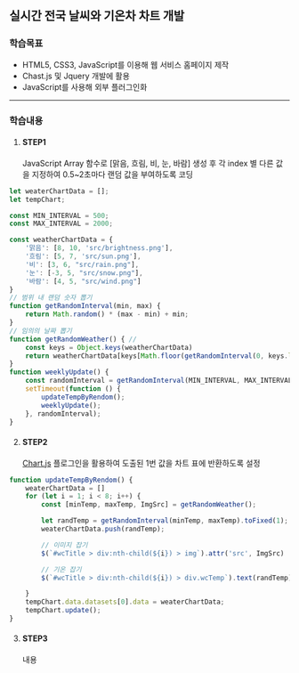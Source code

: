 ## 실시간 전국 날씨와 기온차 차트 개발

### 학습목표
- HTML5, CSS3, JavaScript를 이용해 웹 서비스 홈페이지 제작 
- Chast.js 및 Jquery 개발에 활용 
- JavaScript를 사용해 외부 플러그인화 
***

### 학습내용
1. #### STEP1 
    JavaScript Array 함수로 [맑음, 흐림, 비, 눈, 바람] 생성 후 각 index 별 다른 값을 지정하여 0.5~2초마다 랜덤 값을 부여하도록 코딩
```js
let weaterChartData = [];
let tempChart;

const MIN_INTERVAL = 500;
const MAX_INTERVAL = 2000;

const weatherChartData = {
    '맑음': [8, 10, 'src/brightness.png'],
    '흐림': [5, 7, 'src/sun.png'],
    '비': [3, 6, "src/rain.png"],
    '눈': [-3, 5, "src/snow.png"],
    '바람': [4, 5, "src/wind.png"]
}
// 범위 내 랜덤 숫자 뽑기
function getRandomInterval(min, max) {
    return Math.random() * (max - min) + min;
}
// 임의의 날짜 뽑기
function getRandomWeather() { //
    const keys = Object.keys(weatherChartData)
    return weatherChartData[keys[Math.floor(getRandomInterval(0, keys.length))]]
}
function weeklyUpdate() {
    const randomInterval = getRandomInterval(MIN_INTERVAL, MAX_INTERVAL)
    setTimeout(function () {
        updateTempByRendom();
        weeklyUpdate();
    }, randomInterval);
}
```
2. #### STEP2 
    [Chart.js](https://www.chartjs.org/) 플로그인을 활용하여 도출된 1번 값을 차트 표에 반환하도록 설정 
```js
function updateTempByRendom() {
    weaterChartData = []
    for (let i = 1; i < 8; i++) {
        const [minTemp, maxTemp, ImgSrc] = getRandomWeather();

        let randTemp = getRandomInterval(minTemp, maxTemp).toFixed(1);
        weaterChartData.push(randTemp);

        // 이미지 잡기
        $(`#wcTitle > div:nth-child(${i}) > img`).attr('src', ImgSrc)

        // 기온 잡기
        $(`#wcTitle > div:nth-child(${i}) > div.wcTemp`).text(randTemp)

    }
    tempChart.data.datasets[0].data = weaterChartData;
    tempChart.update();
}
```
3. #### STEP3 
    내용
